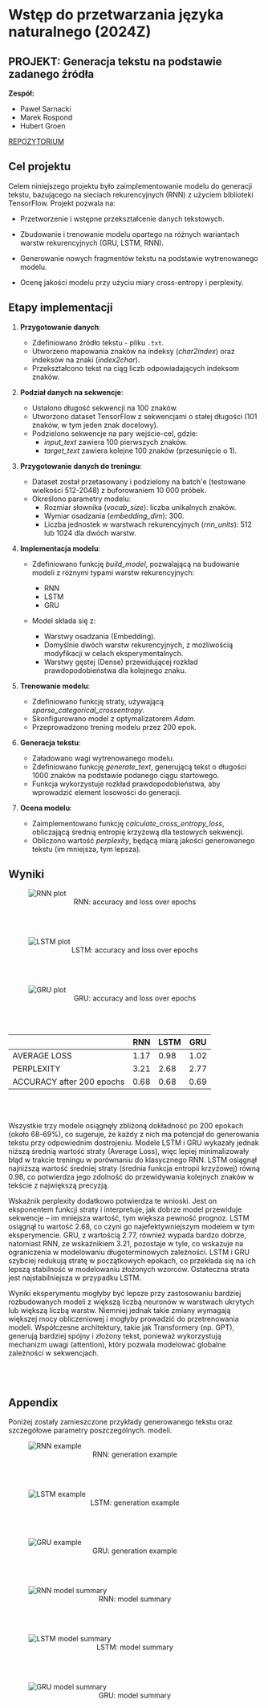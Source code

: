 # Wstęp do przetwarzania języka naturalnego (2024Z)

## PROJEKT: Generacja tekstu na podstawie zadanego źródła

**Zespół:**

*   Paweł Sarnacki
*   Marek Rospond
*   Hubert Groen

[REPOZYTORIUM](https://github.com/hubert-groen/NLP_text-generation)

## Cel projektu
Celem niniejszego projektu było zaimplementowanie modelu do generacji tekstu, bazującego na sieciach rekurencyjnych (RNN) z użyciem biblioteki TensorFlow. Projekt pozwala na:

- Przetworzenie i wstępne przekształcenie danych tekstowych.

- Zbudowanie i trenowanie modelu opartego na różnych wariantach warstw rekurencyjnych (GRU, LSTM, RNN).

- Generowanie nowych fragmentów tekstu na podstawie wytrenowanego modelu.

- Ocenę jakości modelu przy użyciu miary cross-entropy i perplexity.

## Etapy implementacji
1. **Przygotowanie danych**:
   - Zdefiniowano źródło tekstu - pliku `.txt`.
   - Utworzeno mapowania znaków na indeksy (_char2index_) oraz indeksów na znaki (_index2char_).
   - Przekształcono tekst na ciąg liczb odpowiadających indeksom znaków.

2. **Podział danych na sekwencje**:
   - Ustalono długość sekwencji na 100 znaków.
   - Utworzono dataset TensorFlow z sekwencjami o stałej długości (101 znaków, w tym jeden znak docelowy).
   - Podzielono sekwencje na pary wejście-cel, gdzie:
      - _input_text_ zawiera 100 pierwszych znaków.
      - _target_text_ zawiera kolejne 100 znaków (przesunięcie o 1).

3. **Przygotowanie danych do treningu**:
   - Dataset został przetasowany i podzielony na batch'e (testowane wielkości 512-2048) z buforowaniem 10 000 próbek.
   - Określono parametry modelu:
      - Rozmiar słownika (_vocab_size_): liczba unikalnych znaków.
      - Wymiar osadzania (_embedding_dim_): 300.
      - Liczba jednostek w warstwach rekurencyjnych (_rnn_units_): 512 lub 1024 dla dwóch warstw.

4. **Implementacja modelu**:
   -   Zdefiniowano funkcję _build_model_, pozwalającą na budowanie modeli z różnymi typami warstw rekurencyjnych:
         - RNN
         - LSTM
         - GRU

   - Model składa się z:
      - Warstwy osadzania (Embedding).
      - Domyślnie dwóch warstw rekurencyjnych, z możliwością modyfikacji w celach eksperymentalnych.
      - Warstwy gęstej (Dense) przewidującej rozkład prawdopodobieństwa dla kolejnego znaku.

5. **Trenowanie modelu**:
   - Zdefiniowano funkcję straty, używającą _sparse_categorical_crossentropy_.
   - Skonfigurowano model z optymalizatorem _Adam_.
   - Przeprowadzono trening modelu przez 200 epok.

6. **Generacja tekstu**:
   - Załadowano wagi wytrenowanego modelu.
   - Zdefiniowano funkcję _generate_text_, generującą tekst o długości 1000 znaków na podstawie podanego ciągu startowego.
   - Funkcja wykorzystuje rozkład prawdopodobieństwa, aby wprowadzić element losowości do generacji.

7. **Ocena modelu**:
   - Zaimplementowano funkcję _calculate_cross_entropy_loss_, obliczającą średnią entropię krzyżową dla testowych sekwencji.
   - Obliczono wartość _perplexity_, będącą miarą jakości generowanego tekstu (im mniejsza, tym lepsza).

## Wyniki


<figure>
  <img src="results/documentation/RNN_plot.png" alt="RNN plot">
  <figcaption style="text-align: center;">RNN: accuracy and loss over epochs</figcaption>
</figure>
<br><br>

<figure>
  <img src="results/documentation/LSTM_plot.png" alt="LSTM plot">
  <figcaption style="text-align: center;">LSTM: accuracy and loss over epochs</figcaption>
</figure>
<br><br>

<figure>
  <img src="results/documentation/GRU_plot.png" alt="GRU plot">
  <figcaption style="text-align: center;">GRU: accuracy and loss over epochs</figcaption>
</figure>
<br><br>



|                             | RNN           | LSTM         | GRU          |
| --------------------------- | ------------- | ------------ | ------------ |
| AVERAGE LOSS                | 1.17          | 0.98         | 1.02         |
| PERPLEXITY                  | 3.21          | 2.68         | 2.77         |
| ACCURACY after 200 epochs   | 0.68          | 0.68         | 0.69         |
</figure>
<br><br>

Wszystkie trzy modele osiągnęły zbliżoną dokładność po 200 epokach (około 68-69%), co sugeruje, że każdy z nich ma potencjał do generowania tekstu przy odpowiednim dostrojeniu. Modele LSTM i GRU wykazały jednak niższą średnią wartość straty (Average Loss), więc lepiej minimalizowały błąd w trakcie treningu w porównaniu do klasycznego RNN. LSTM osiągnął najniższą wartość średniej straty (średnia funkcja entropii krzyżowej) równą 0.98, co potwierdza jego zdolność do przewidywania kolejnych znaków w tekście z największą precyzją.

Wskaźnik perplexity dodatkowo potwierdza te wnioski. Jest on eksponentem funkcji straty i interpretuje, jak dobrze model przewiduje sekwencje – im mniejsza wartość, tym większa pewność prognoz. LSTM osiągnął tu wartość 2.68, co czyni go najefektywniejszym modelem w tym eksperymencie. GRU, z wartością 2.77, również wypada bardzo dobrze, natomiast RNN, ze wskaźnikiem 3.21, pozostaje w tyle, co wskazuje na ograniczenia w modelowaniu długoterminowych zależności. LSTM i GRU szybciej redukują stratę w początkowych epokach, co przekłada się na ich lepszą stabilność w modelowaniu złożonych wzorców. Ostateczna strata jest najstabilniejsza w przypadku LSTM.

Wyniki eksperymentu mogłyby być lepsze przy zastosowaniu bardziej rozbudowanych modeli z większą liczbą neuronów w warstwach ukrytych lub większą liczbą warstw. Niemniej jednak takie zmiany wymagają większej mocy obliczeniowej i mogłyby prowadzić do przetrenowania modeli. Współczesne architektury, takie jak Transformery (np. GPT), generują bardziej spójny i złożony tekst, ponieważ wykorzystują mechanizm uwagi (attention), który pozwala modelować globalne zależności w sekwencjach. 


<br><br>
## Appendix

Poniżej zostały zamieszczone przykłady generowanego tekstu oraz szczegółowe parametry poszczególnych. modeli.

<figure>
  <img src="results/documentation/RNN_example.png" alt="RNN example">
  <figcaption style="text-align: center;">RNN: generation example</figcaption>
</figure>
<br><br>

<figure>
  <img src="results/documentation/LSTM_example.png" alt="LSTM example">
  <figcaption style="text-align: center;">LSTM: generation example</figcaption>
</figure>
<br><br>

<figure>
  <img src="results/documentation/GRU_example.png" alt="GRU example">
  <figcaption style="text-align: center;">GRU: generation example</figcaption>
</figure>
<br><br>

<figure>
  <img src="results/documentation/RNN_model_summary.png" alt="RNN model summary">
  <figcaption style="text-align: center;">RNN: model summary</figcaption>
</figure>
<br><br>

<figure>
  <img src="results/documentation/LSTM_model_summary.png" alt="LSTM model summary">
  <figcaption style="text-align: center;">LSTM: model summary</figcaption>
</figure>
<br><br>

<figure>
  <img src="results/documentation/GRU_model_summary.png" alt="GRU model summary">
  <figcaption style="text-align: center;">GRU: model summary</figcaption>
</figure>
<br><br>
